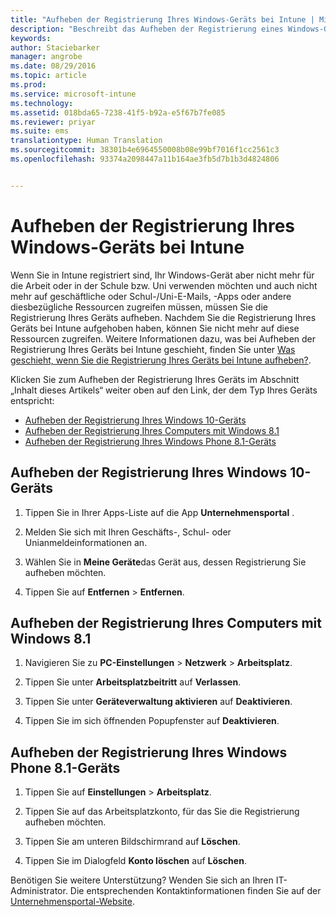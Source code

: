 ```yaml
---
title: "Aufheben der Registrierung Ihres Windows-Geräts bei Intune | Microsoft Intune"
description: "Beschreibt das Aufheben der Registrierung eines Windows-Geräts bei Intune."
keywords: 
author: Staciebarker
manager: angrobe
ms.date: 08/29/2016
ms.topic: article
ms.prod: 
ms.service: microsoft-intune
ms.technology: 
ms.assetid: 018bda65-7238-41f5-b92a-e5f67b7fe085
ms.reviewer: priyar
ms.suite: ems
translationtype: Human Translation
ms.sourcegitcommit: 38301b4e6964550008b08e99bf7016f1cc2561c3
ms.openlocfilehash: 93374a2098447a11b164ae3fb5d7b1b3d4824806


---
```



# Aufheben der Registrierung Ihres Windows-Geräts bei Intune

Wenn Sie in Intune registriert sind, Ihr Windows-Gerät aber nicht mehr für die Arbeit oder in der Schule bzw. Uni verwenden möchten und auch nicht mehr auf geschäftliche oder Schul-/Uni-E-Mails, -Apps oder andere diesbezügliche Ressourcen zugreifen müssen, müssen Sie die Registrierung Ihres Geräts aufheben. Nachdem Sie die Registrierung Ihres Geräts bei Intune aufgehoben haben, können Sie nicht mehr auf diese Ressourcen zugreifen. Weitere Informationen dazu, was bei Aufheben der Registrierung Ihres Geräts bei Intune geschieht, finden Sie unter [Was geschieht, wenn Sie die Registrierung Ihres Geräts bei Intune aufheben?](what-happens-if-you-unenroll-your-device-from-intune-windows.md).

Klicken Sie zum Aufheben der Registrierung Ihres Geräts im Abschnitt „Inhalt dieses Artikels“ weiter oben auf den Link, der dem Typ Ihres Geräts entspricht:

-   [Aufheben der Registrierung Ihres Windows 10-Geräts](#unenroll-your-windows-10-device)
-   [Aufheben der Registrierung Ihres Computers mit Windows 8.1](#unenroll-your-windows-8-1-computer)
-   [Aufheben der Registrierung Ihres Windows Phone 8.1-Geräts](#unenroll-your-windows-phone-8-1-device)

## Aufheben der Registrierung Ihres Windows 10-Geräts

1.  Tippen Sie in Ihrer Apps-Liste auf die App **Unternehmensportal** .

2.  Melden Sie sich mit Ihren Geschäfts-, Schul- oder Unianmeldeinformationen an.

3.  Wählen Sie in **Meine Geräte**das Gerät aus, dessen Registrierung Sie aufheben möchten.

4.  Tippen Sie auf **Entfernen** &gt; **Entfernen**.

## Aufheben der Registrierung Ihres Computers mit Windows 8.1

1.  Navigieren Sie zu **PC-Einstellungen** &gt; **Netzwerk** &gt; **Arbeitsplatz**.

2.  Tippen Sie unter **Arbeitsplatzbeitritt** auf **Verlassen**.

3.  Tippen Sie unter **Geräteverwaltung aktivieren** auf **Deaktivieren**.

4.  Tippen Sie im sich öffnenden Popupfenster auf **Deaktivieren**.

## Aufheben der Registrierung Ihres Windows Phone 8.1-Geräts

1.  Tippen Sie auf **Einstellungen** &gt; **Arbeitsplatz**.

2.  Tippen Sie auf das Arbeitsplatzkonto, für das Sie die Registrierung aufheben möchten.

3.  Tippen Sie am unteren Bildschirmrand auf **Löschen**.

4.  Tippen Sie im Dialogfeld **Konto löschen** auf **Löschen**.

Benötigen Sie weitere Unterstützung? Wenden Sie sich an Ihren IT-Administrator. Die entsprechenden Kontaktinformationen finden Sie auf der [Unternehmensportal-Website](http://portal.manage.microsoft.com).




<!--HONumber=Aug16_HO5-->


